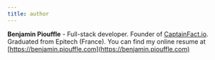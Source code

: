 ```yaml
---
title: author
---
```


**Benjamin Piouffle** - Full-stack developer. Founder of [CaptainFact.io](https://captainfact.io).
Graduated from Epitech (France). You can find my online resume at [https://benjamin.piouffle.com](https://benjamin.piouffle.com)
